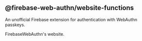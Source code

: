 ## @firebase-web-authn/website-functions
An unofficial Firebase extension for authentication with WebAuthn passkeys.

FirebaseWebAuthn's website.
